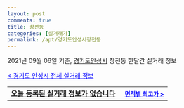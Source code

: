 ```yaml
---
layout: post
comments: true
title: 창전동
categories: [실거래가]
permalink: /apt/경기도안성시창전동
---
```


2021년 09월 06일 기준, <a href="/apt/경기도안성시">경기도안성시</a> 창전동 한달간 실거래 정보

<a style="color: blue;" href="/apt/경기도안성시">< 경기도 안성시 전체 실거래 정보</a>
<!---- start ---->
<table>
  <tr>
    <td colspan="4" style="font-weight: bold;"><a href="/apt/경기도안성시창전동{name_without_space}">오늘 등록된 실거래 정보가 없습니다</a> &nbsp;&nbsp;&nbsp; <a style="color: blue; font-size: smaller;" href="/apt/경기도안성시창전동{name_without_space}">면적별 최고가 ></a></td>
  </tr>
    
</table>
<!---- end ---->
    